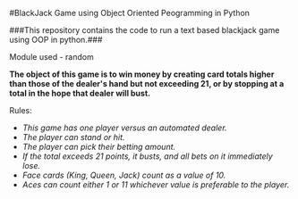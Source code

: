 #BlackJack Game using Object Oriented Peogramming in Python

###This repository contains the code to run a text based blackjack game using OOP in python.###

Module used - random

**The object of this game is to win money by creating card totals higher than those of the dealer's hand but not exceeding 21, or by stopping at a total in the hope that dealer will bust.**

Rules:

 - *This game has one player versus an automated dealer.*
 - *The player can stand or hit.*
 - *The player can pick their betting amount.*
 - *If the total exceeds 21 points, it busts, and all bets on it immediately lose.*
 - *Face cards (King, Queen, Jack) count as a value of 10.*
 - *Aces can count either 1 or 11 whichever value is preferable to the player.*